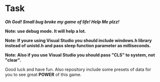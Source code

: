 # Task
  **_Oh God! Small bug broke my game of life! Help Me plzz!_** 
    
  **Note: use debug mode. It will help a lot.**  
    
  **Note: If youre using Visual Studio you should include windows.h library instead of unistd.h and pass sleep function parameter as milliseconds.**
    
  **Note: Also if you use Visual Studio you should pass "CLS" to system, not "clear".** 
    
   Good luck and have fun. Also repository include some presets of data for you to see great **POWER** of this game.  
